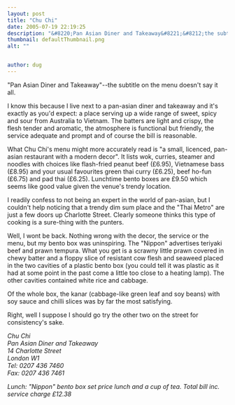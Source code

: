 ```yaml
---
layout: post
title: "Chu Chi"
date: 2005-07-19 22:19:25
description: "&#8220;Pan Asian Diner and Takeaway&#8221;&#8212;the subtitle on the menu doesn&#8217;t say it all. I know this because I live next to a pan-asian diner and takeaway and it&#8217;s exactly as you&#8217;d expect --  a place serving up a wide range of&#8230;"
thumbnail: defaultThumbnail.png
alt: ""


author: dug
---
```


<p>"Pan Asian Diner and Takeaway"--the subtitle on the menu doesn't say it all. </p>

<p>I know this because I live next to a pan-asian diner and takeaway and it's exactly as you'd expect: a place serving up a wide range of sweet, spicy and sour from Australia to Vietnam. The batters are light and crispy, the flesh tender and aromatic, the atmosphere is functional but friendly, the service adequate and prompt and of course the bill is reasonable.</p>

<p>What Chu Chi's menu might more accurately read is "a small, licenced, pan-asian restaurant with a modern decor". It lists wok, curries, steamer and noodles with choices like flash-fried peanut beef (£6.95), Vietnamese bass (£8.95) and your usual favourites green thai curry (£6.25), beef ho-fun (£6.75) and pad thai (£6.25). Lunchtime bento boxes are £9.50 which seems like good value given the venue's trendy location.</p>

<p>I readily confess to not being an expert in the world of pan-asian, but I couldn't help noticing that a trendy dim sum place and the "Thai Metro" are just a few doors up Charlotte Street. Clearly someone thinks this type of cooking is a sure-thing with the punters.</p>

<p>Well, I wont be back. Nothing wrong with the decor, the service or the menu, but my bento box was uninspiring. The "Nippon" advertises teriyaki beef and prawn tempura. What you get is a scrawny little prawn covered in chewy batter and a floppy slice of resistant cow flesh and seaweed placed in the two cavities of a plastic bento box (you could tell it was plastic as it had at some point in the past come a little too close to a heating lamp). The other cavities contained white rice and cabbage.</p>

<p>Of the whole box, the kanar (cabbage-like green leaf and soy beans) with soy sauce and chilli slices was by far the most satisfying.</p>

<p>Right, well I suppose I should go try the other two on the street for consistency's sake.</p>


<p><i>Chu Chi<br />
Pan Asian Diner and Takeaway<br />
14 Charlotte Street<br />
London W1<br />
Tel: 0207 436 7460<br />
Fax: 0207 436 7461</i></p>


<p><em>Lunch: "Nippon" bento box set price lunch and a cup of tea. Total bill inc. service charge £12.38</em></p>
